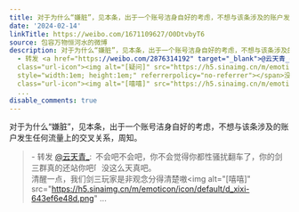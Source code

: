 ```yaml
---
title: 对于为什么“嫌脏”，见本条，出于一个账号洁身自好的考虑，不想与该条涉及的账户发生任何流量上的交叉关系，周知。 - 转发 @云天青_:&ensp;不会吧不会吧，你不...
date: '2024-02-14'
linkTitle: https://weibo.com/1671109627/O0DtvbyT6
source: 包容万物恒河水的微博
description: 对于为什么“嫌脏”，见本条，出于一个账号洁身自好的考虑，不想与该条涉及的账户发生任何流量上的交叉关系，周知。<br><blockquote>
  - 转发 <a href="https://weibo.com/2876314192" target="_blank">@云天青_</a>: 不会吧不会吧，你不会觉得你都性骚扰翻车了，你的剑三群真的还站你吧<span
  class="url-icon"><img alt="[疑问]" src="https://h5.sinaimg.cn/m/emoticon/icon/default/d_yiwen-40c066d5c3.png"
  style="width:1em; height:1em;" referrerpolicy="no-referrer"></span>没这么天真吧。<br>清醒一点，我们剑三玩家是非观念分得清楚嗷<span
  class="url-icon"><img alt="[嘻嘻]" src="https://h5.sinaimg.cn/m/emoticon/icon/default/d_xixi-643ef6e48d.png"
  ...
disable_comments: true
---
```

对于为什么“嫌脏”，见本条，出于一个账号洁身自好的考虑，不想与该条涉及的账户发生任何流量上的交叉关系，周知。<br><blockquote> - 转发 <a href="https://weibo.com/2876314192" target="_blank">@云天青_</a>: 不会吧不会吧，你不会觉得你都性骚扰翻车了，你的剑三群真的还站你吧<span class="url-icon"><img alt="[疑问]" src="https://h5.sinaimg.cn/m/emoticon/icon/default/d_yiwen-40c066d5c3.png" style="width:1em; height:1em;" referrerpolicy="no-referrer"></span>没这么天真吧。<br>清醒一点，我们剑三玩家是非观念分得清楚嗷<span class="url-icon"><img alt="[嘻嘻]" src="https://h5.sinaimg.cn/m/emoticon/icon/default/d_xixi-643ef6e48d.png" ...
